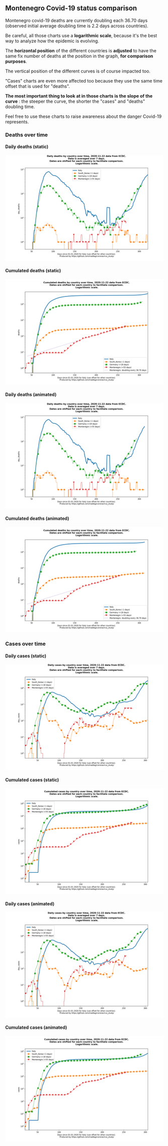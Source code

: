 ## Montenegro Covid-19 status comparison 

Montenegro covid-19 deaths are currently doubling each 36.70 days (observed initial average doubling time is 2.2 days across countries).



Be careful, all those charts use a **logarithmic scale**, because it's the best way to analyze how the epidemic is evolving.
 
The **horizontal position** of the different countries is **adjusted** to have the same fix number of deaths at the position in the graph, **for comparison purposes**.

The vertical position of the different curves is of course impacted too.

"Cases" charts are even more affected too because they use the same time offset that is used for "deaths".

**The most important thing to look at in those charts is the slope of the curve** : the steeper the curve, the shorter the "cases" and "deaths" doubling time.

Feel free to use these charts to raise awareness about the danger Covid-19 represents. 


 
### Deaths over time
 
#### Daily deaths (static)
![Montenegro covid-19 daily deaths static chart](https://raw.githubusercontent.com/madlag/coronavirus_study/master/notebooks/graphs/2020-11-22/countries/Montenegro/2020-11-22_Montenegro_day_deaths.png "Montenegro covid-19 day_deaths static chart")   
 
#### Cumulated deaths (static)
![Montenegro covid-19 cumulated deaths static chart](https://raw.githubusercontent.com/madlag/coronavirus_study/master/notebooks/graphs/2020-11-22/countries/Montenegro/2020-11-22_Montenegro_deaths.png "Montenegro covid-19 deaths static chart")   
 
#### Daily deaths (animated)
![Montenegro covid-19 daily deaths animated chart](https://raw.githubusercontent.com/madlag/coronavirus_study/master/notebooks/graphs/2020-11-22/countries/Montenegro/2020-11-22_Montenegro_day_deaths.gif "Montenegro covid-19 day_deaths animated chart")   
 
#### Cumulated deaths (animated)
![Montenegro covid-19 cumulated deaths animated chart](https://raw.githubusercontent.com/madlag/coronavirus_study/master/notebooks/graphs/2020-11-22/countries/Montenegro/2020-11-22_Montenegro_deaths.gif "Montenegro covid-19 deaths animated chart")   

 
### Cases over time
 
#### Daily cases (static)
![Montenegro covid-19 daily cases static chart](https://raw.githubusercontent.com/madlag/coronavirus_study/master/notebooks/graphs/2020-11-22/countries/Montenegro/2020-11-22_Montenegro_day_cases.png "Montenegro covid-19 day_cases static chart")   
 
#### Cumulated cases (static)
![Montenegro covid-19 cumulated cases static chart](https://raw.githubusercontent.com/madlag/coronavirus_study/master/notebooks/graphs/2020-11-22/countries/Montenegro/2020-11-22_Montenegro_cases.png "Montenegro covid-19 cases static chart")   
 
#### Daily cases (animated)
![Montenegro covid-19 daily cases animated chart](https://raw.githubusercontent.com/madlag/coronavirus_study/master/notebooks/graphs/2020-11-22/countries/Montenegro/2020-11-22_Montenegro_day_cases.gif "Montenegro covid-19 day_cases animated chart")   
 
#### Cumulated cases (animated)
![Montenegro covid-19 cumulated cases animated chart](https://raw.githubusercontent.com/madlag/coronavirus_study/master/notebooks/graphs/2020-11-22/countries/Montenegro/2020-11-22_Montenegro_cases.gif "Montenegro covid-19 cases animated chart")   

